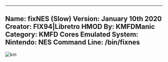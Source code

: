 -----------------------
Name: fixNES (Slow)
Version: January 10th 2020
Creator: FIX94|Libretro
HMOD By: KMFDManic
Category: KMFD Cores
Emulated System: Nintendo: NES
Command Line: /bin/fixnes
-----------------------
![km](https://i.imgur.com/6QDqqqy.png)

